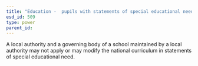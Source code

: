 ```yaml
---
title: "Education -  pupils with statements of special educational needs in Wales"
esd_id: 509
type: power
parent_id:  
---
```


A local authority and a governing body of a school maintained by a local authority may not apply or may modify the national curriculum in statements of special educational need.

